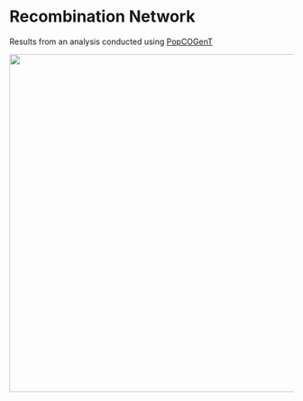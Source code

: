 # Recombination Network

Results from an analysis conducted using [PopCOGenT](https://github.com/philarevalo/PopCOGenT)

<img src="figure2.jpg" width="600" align="middle"/>
